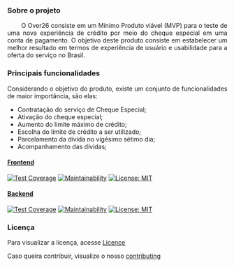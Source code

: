 <br><br>
 
 ### Sobre o projeto

<p align="justify"> &emsp;&emsp;
  O Over26 consiste em um Mínimo Produto viável (MVP) para o teste de uma nova experiência de crédito por meio do cheque especial em uma conta de pagamento. O objetivo deste produto consiste em estabelecer um melhor resultado em termos de experiência de usuário e usabilidade para a oferta do serviço no Brasil.
</p>

### Principais funcionalidades

<p align="justify"> 
  Considerando o objetivo do produto, existe um conjunto de funcionalidades de maior importância, são elas:
  
  * Contratação do serviço de Cheque Especial;
  * Ativação do cheque especial;
  * Aumento do limite máximo de crédito;
  * Escolha do limite de crédito a ser utilizado; 
  * Parcelamento da dívida no vigésimo sétimo dia; 
  * Acompanhamento das dívidas;
</p>

#### [Frontend](https://github.com/fga-eps-mds/2019.2-Over26)

[![Test Coverage](https://api.codeclimate.com/v1/badges/c851dcabaf95d246afd4/test_coverage)](https://codeclimate.com/github/fga-eps-mds/2019.2-Grupo2/test_coverage)  [![Maintainability](https://api.codeclimate.com/v1/badges/c851dcabaf95d246afd4/maintainability)](https://codeclimate.com/github/fga-eps-mds/2019.2-Grupo2/maintainability) [![License: MIT](https://img.shields.io/badge/License-MIT-yellow.svg)](https://opensource.org/licenses/MIT)

#### [Backend](https://github.com/fga-eps-mds/2019.2-Over26-Backend)

[![Test Coverage](https://api.codeclimate.com/v1/badges/28f335f2929225013dde/test_coverage)](https://codeclimate.com/github/fga-eps-mds/2019.2-Over26-Backend/test_coverage) [![Maintainability](https://api.codeclimate.com/v1/badges/c851dcabaf95d246afd4/maintainability)](https://codeclimate.com/github/fga-eps-mds/2019.2-Grupo2-Backend/maintainability) [![License: MIT](https://img.shields.io/badge/License-MIT-yellow.svg)](https://opensource.org/licenses/MIT)

### Licença

Para visualizar a licença, acesse [Licence](https://github.com/fga-eps-mds/2019.2-Grupo2/blob/master/LICENSE)

Caso queira contribuir, visualize o nosso [contributing](https://github.com/fga-eps-mds/2019.2-Over26/blob/master/.github/CONTRIBUTING.md)
